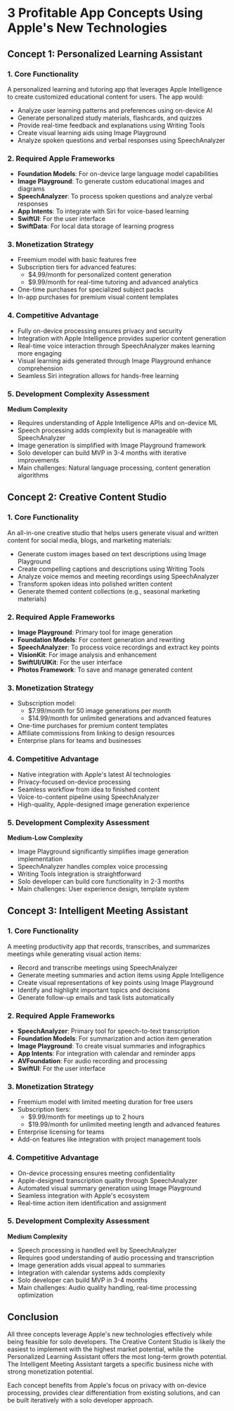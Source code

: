 # 3 Profitable App Concepts Using Apple's New Technologies

## Concept 1: Personalized Learning Assistant

### 1. Core Functionality
A personalized learning and tutoring app that leverages Apple Intelligence to create customized educational content for users. The app would:
- Analyze user learning patterns and preferences using on-device AI
- Generate personalized study materials, flashcards, and quizzes
- Provide real-time feedback and explanations using Writing Tools
- Create visual learning aids using Image Playground
- Analyze spoken questions and verbal responses using SpeechAnalyzer

### 2. Required Apple Frameworks
- **Foundation Models**: For on-device large language model capabilities
- **Image Playground**: To generate custom educational images and diagrams
- **SpeechAnalyzer**: To process spoken questions and analyze verbal responses
- **App Intents**: To integrate with Siri for voice-based learning
- **SwiftUI**: For the user interface
- **SwiftData**: For local data storage of learning progress

### 3. Monetization Strategy
- Freemium model with basic features free
- Subscription tiers for advanced features:
  - $4.99/month for personalized content generation
  - $9.99/month for real-time tutoring and advanced analytics
- One-time purchases for specialized subject packs
- In-app purchases for premium visual content templates

### 4. Competitive Advantage
- Fully on-device processing ensures privacy and security
- Integration with Apple Intelligence provides superior content generation
- Real-time voice interaction through SpeechAnalyzer makes learning more engaging
- Visual learning aids generated through Image Playground enhance comprehension
- Seamless Siri integration allows for hands-free learning

### 5. Development Complexity Assessment
**Medium Complexity**
- Requires understanding of Apple Intelligence APIs and on-device ML
- Speech processing adds complexity but is manageable with SpeechAnalyzer
- Image generation is simplified with Image Playground framework
- Solo developer can build MVP in 3-4 months with iterative improvements
- Main challenges: Natural language processing, content generation algorithms

## Concept 2: Creative Content Studio

### 1. Core Functionality
An all-in-one creative studio that helps users generate visual and written content for social media, blogs, and marketing materials:
- Generate custom images based on text descriptions using Image Playground
- Create compelling captions and descriptions using Writing Tools
- Analyze voice memos and meeting recordings using SpeechAnalyzer
- Transform spoken ideas into polished written content
- Generate themed content collections (e.g., seasonal marketing materials)

### 2. Required Apple Frameworks
- **Image Playground**: Primary tool for image generation
- **Foundation Models**: For content generation and rewriting
- **SpeechAnalyzer**: To process voice recordings and extract key points
- **VisionKit**: For image analysis and enhancement
- **SwiftUI/UIKit**: For the user interface
- **Photos Framework**: To save and manage generated content

### 3. Monetization Strategy
- Subscription model:
  - $7.99/month for 50 image generations per month
  - $14.99/month for unlimited generations and advanced features
- One-time purchases for premium content templates
- Affiliate commissions from linking to design resources
- Enterprise plans for teams and businesses

### 4. Competitive Advantage
- Native integration with Apple's latest AI technologies
- Privacy-focused on-device processing
- Seamless workflow from idea to finished content
- Voice-to-content pipeline using SpeechAnalyzer
- High-quality, Apple-designed image generation experience

### 5. Development Complexity Assessment
**Medium-Low Complexity**
- Image Playground significantly simplifies image generation implementation
- SpeechAnalyzer handles complex voice processing
- Writing Tools integration is straightforward
- Solo developer can build core functionality in 2-3 months
- Main challenges: User experience design, template system

## Concept 3: Intelligent Meeting Assistant

### 1. Core Functionality
A meeting productivity app that records, transcribes, and summarizes meetings while generating visual action items:
- Record and transcribe meetings using SpeechAnalyzer
- Generate meeting summaries and action items using Apple Intelligence
- Create visual representations of key points using Image Playground
- Identify and highlight important topics and decisions
- Generate follow-up emails and task lists automatically

### 2. Required Apple Frameworks
- **SpeechAnalyzer**: Primary tool for speech-to-text transcription
- **Foundation Models**: For summarization and action item generation
- **Image Playground**: To create visual summaries and infographics
- **App Intents**: For integration with calendar and reminder apps
- **AVFoundation**: For audio recording and processing
- **SwiftUI**: For the user interface

### 3. Monetization Strategy
- Freemium model with limited meeting duration for free users
- Subscription tiers:
  - $9.99/month for meetings up to 2 hours
  - $19.99/month for unlimited meeting length and advanced features
- Enterprise licensing for teams
- Add-on features like integration with project management tools

### 4. Competitive Advantage
- On-device processing ensures meeting confidentiality
- Apple-designed transcription quality through SpeechAnalyzer
- Automated visual summary generation using Image Playground
- Seamless integration with Apple's ecosystem
- Real-time action item identification and assignment

### 5. Development Complexity Assessment
**Medium Complexity**
- Speech processing is handled well by SpeechAnalyzer
- Requires good understanding of audio processing and transcription
- Image generation adds visual appeal to summaries
- Integration with calendar systems adds complexity
- Solo developer can build MVP in 3-4 months
- Main challenges: Audio quality handling, real-time processing optimization

## Conclusion

All three concepts leverage Apple's new technologies effectively while being feasible for solo developers. The Creative Content Studio is likely the easiest to implement with the highest market potential, while the Personalized Learning Assistant offers the most long-term growth potential. The Intelligent Meeting Assistant targets a specific business niche with strong monetization potential.

Each concept benefits from Apple's focus on privacy with on-device processing, provides clear differentiation from existing solutions, and can be built iteratively with a solo developer approach.
